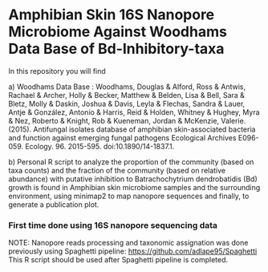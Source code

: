 # Amphibian Skin 16S Nanopore Microbiome Against Woodhams Data Base of Bd-Inhibitory-taxa
In this repository you will find

a) Woodhams Data Base : Woodhams, Douglas & Alford, Ross & Antwis, Rachael & Archer, Holly & Becker, Matthew & Belden, Lisa & Bell, Sara & Bletz, Molly & Daskin, Joshua & Davis, Leyla & Flechas, Sandra & Lauer, Antje & González, Antonio & Harris, Reid & Holden, Whitney & Hughey, Myra & Nez, Roberto & Knight, Rob & Kueneman, Jordan & McKenzie, Valerie. (2015). Antifungal isolates database of amphibian skin-associated bacteria and function against emerging fungal pathogens Ecological Archives E096-059. Ecology. 96. 2015-595. doi:10.1890/14-1837.1.

b) Personal R script to analyze the proportion of the community (based on taxa counts) and the fraction of the community (based on relative abundance) with putative inhibition to Batrachochytrium dendrobatidis (Bd) growth is found in Amphibian skin microbiome samples and the surrounding environment, using minimap2 to map nanopore sequences and finally, to generate a publication plot.


### First time done using 16S nanopore sequencing data
NOTE: Nanopore reads processing and taxonomic assignation was done previously using Spaghetti pipeline: https://github.com/adlape95/Spaghetti 
This R script should be used after Spaghetti pipeline is completed.
